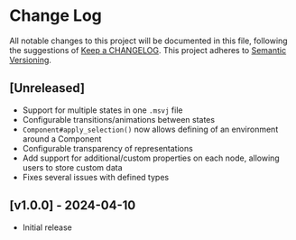 # Change Log
All notable changes to this project will be documented in this file, following the suggestions of [Keep a CHANGELOG](http://keepachangelog.com/). This project adheres to [Semantic Versioning](http://semver.org/).

## [Unreleased]

- Support for multiple states in one `.msvj` file
- Configurable transitions/animations between states
- `Component#apply_selection()` now allows defining of an environment around a Component
- Configurable transparency of representations
- Add support for additional/custom properties on each node, allowing users to store custom data
- Fixes several issues with defined types

## [v1.0.0] - 2024-04-10
- Initial release